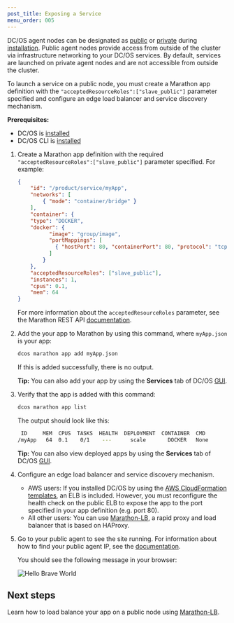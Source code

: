 ```yaml
---
post_title: Exposing a Service
menu_order: 005
---
```


DC/OS agent nodes can be designated as [public](/docs/1.10/overview/concepts/#public-agent-node) or [private](/docs/1.10/overview/concepts/#private) during [installation](/docs/1.10/installing/). Public agent nodes provide access from outside of the cluster via infrastructure networking to your DC/OS services. By default, services are launched on private agent nodes and are not accessible from outside the cluster.

To launch a service on a public node, you must create a Marathon app definition with the `"acceptedResourceRoles":["slave_public"]` parameter specified and configure an edge load balancer and service discovery mechanism.

**Prerequisites:**

* DC/OS is [installed](/docs/1.10/installing/)
* DC/OS CLI is [installed](/docs/1.10/cli/install/)

1.  Create a Marathon app definition with the required `"acceptedResourceRoles":["slave_public"]` parameter specified. For example:

    ```json
    {
        "id": "/product/service/myApp",
        "networks": [
            { "mode": "container/bridge" }
        ],
        "container": {
        "type": "DOCKER",
        "docker": {
              "image": "group/image",
              "portMappings": [
                { "hostPort": 80, "containerPort": 80, "protocol": "tcp"}
              ]
            }
        },
        "acceptedResourceRoles": ["slave_public"],
        "instances": 1,
        "cpus": 0.1,
        "mem": 64
    }
    ```

    For more information about the `acceptedResourceRoles` parameter, see the Marathon REST API [documentation](/docs/1.10/deploying-services/marathon-api/).

1.  Add the your app to Marathon by using this command, where `myApp.json` is your app:

    ```bash
    dcos marathon app add myApp.json
    ```

    If this is added successfully, there is no output.

     **Tip:** You can also add your app by using the **Services** tab of DC/OS [GUI](/docs/1.10/gui/#services).

1.  Verify that the app is added with this command:

    ```bash
    dcos marathon app list
    ```

    The output should look like this:

    ```bash
     ID     MEM  CPUS  TASKS  HEALTH  DEPLOYMENT  CONTAINER  CMD
    /myApp   64  0.1    0/1    ---      scale       DOCKER   None
    ```

    **Tip:** You can also view deployed apps by using the **Services** tab of DC/OS [GUI](/docs/1.10/gui/#services).

1.  Configure an edge load balancer and service discovery mechanism.

    - AWS users: If you installed DC/OS by using the [AWS CloudFormation templates](/docs/1.10/installing/cloud/aws/), an ELB is included. However, you must reconfigure the health check on the public ELB to expose the app to the port specified in your app definition (e.g. port 80).
    - All other users: You can use [Marathon-LB](/docs/1.10/networking/marathon-lb/), a rapid proxy and load balancer that is based on HAProxy.

1.  Go to your public agent to see the site running. For information about how to find your public agent IP, see the [documentation](/docs/1.10/administering-clusters/locate-public-agent/).

    You should see the following message in your browser:

    ![Hello Brave World](/docs/1.10/img/helloworld.png)

## Next steps

Learn how to load balance your app on a public node using [Marathon-LB](/docs/1.10/networking/marathon-lb/marathon-lb-basic-tutorial/).
